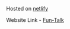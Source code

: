 Hosted on [netlify](https://app.netlify.com/sites/fun-talk/settings/domain)

Website Link - [Fun-Talk](https://fun-talk.netlify.app)